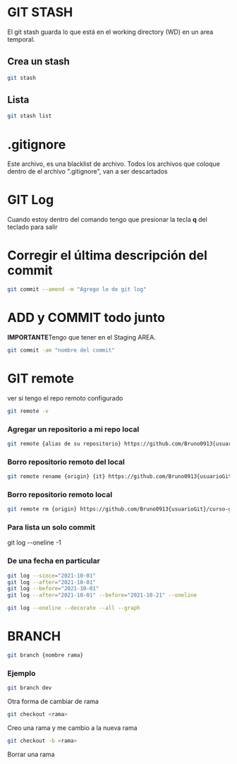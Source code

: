# GIT STASH
El git stash guarda lo que está en el working directory (WD) en un area temporal.


## Crea un stash
```bash
git stash
```
## Lista 
```bash
git stash list
```
# .gitignore
Este archivo, es una blacklist de archivo. Todos los archivos que coloque dentro de el archivo ".gitignore", van a ser descartados

# GIT Log
Cuando estoy dentro del comando tengo que presionar la tecla **q** del teclado para salir

# Corregir el última descripción del commit

```bash
git commit --amend -m "Agrego lo de git log"
```
#  ADD y COMMIT todo junto 
**IMPORTANTE**Tengo que tener en el Staging AREA.
```bash
git commit -am "nombre del commit"
```
# GIT remote

ver si tengo el repo remoto configurado

```bash
git remote -v
```
### Agregar un repositorio a mi repo local
```bash
git remote {alias de su repositorio} https://github.com/Bruno0913{usuarioGit}/curso-git-colaborativo{nombreRepo/proyecto}.git
```
### Borro repositorio remoto del local
```bash
git remote rename {origin} {it} https://github.com/Bruno0913{usuarioGit}/curso-git-colaborativo{nombreRepo/proyecto}.git
```
### Borro repositorio remoto local
```bash
git remote rm {origin} https://github.com/Bruno0913{usuarioGit}/curso-git-colaborativo{nombreRepo/proyecto}.git
```

### Para lista un solo commit

git log --oneline -1

### De una fecha en particular
```bash
git log --since="2021-10-01"
git log --after="2021-10-01"
git log --before="2021-10-01"
git log --after="2021-10-01" --before="2021-10-21" --oneline
```
```bash
git log --oneline --decorate --all --graph
```
# BRANCH
```bash
git branch {nombre rama}
```
### Ejemplo
```bash
git branch dev
```

Otra forma de cambiar de rama

```bash
git checkout <rama>
```

Creo una rama y me cambio a la nueva rama
```bash
git checkout -b <rama>
```
Borrar una rama

```bash

```


